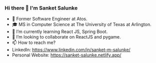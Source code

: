 ### Hi there 👋 I'm Sanket Salunke

- 🔭 Former Software Engineer at Atos.
- 🎓 MS in Computer Science at The University of Texas at Arlington.
- 🌱 I’m currently learning React JS, Spring Boot.
- 👯 I’m looking to collaborate on ReactJS and pygame.
- 📫 How to reach me?
- LinkedIn: https://www.linkedin.com/in/sanket-m-salunke/
- Personal Website: https://sanket-salunke.netlify.app/

